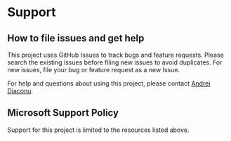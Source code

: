 # Support

## How to file issues and get help  

This project uses GitHub Issues to track bugs and feature requests. Please search the existing 
issues before filing new issues to avoid duplicates.  For new issues, file your bug or 
feature request as a new Issue.

For help and questions about using this project, please contact [Andrei Diaconu](https://devblogs.microsoft.com/surface-duo/author/adiaconu/).

## Microsoft Support Policy  

Support for this project is limited to the resources listed above.
